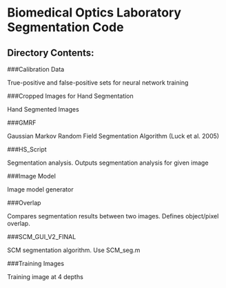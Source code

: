 Biomedical Optics Laboratory Segmentation Code
==============================================
Directory Contents:
-------------------

###Calibration Data

True-positive and false-positive sets for neural network training 

###Cropped Images for Hand Segmentation

Hand Segmented Images

###GMRF

Gaussian Markov Random Field Segmentation Algorithm (Luck et al. 2005)

###HS_Script

Segmentation analysis. Outputs segmentation analysis for given image

###Image Model

Image model generator

###Overlap

Compares segmentation results between two images. Defines object/pixel overlap.

###SCM_GUI_V2_FINAL

SCM segmentation algorithm. Use SCM_seg.m

###Training Images

Training image at 4 depths
